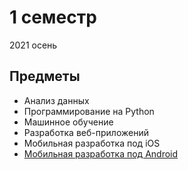 # 1 семестр

2021 осень

## Предметы
* Анализ данных
* Программирование на Python
* Машинное обучение
* Разработка веб-приложений
* Мобильная разработка под iOS
* [Мобильная разработка под Android](Android)

